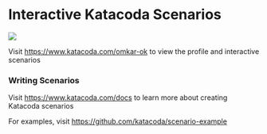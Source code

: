 # Interactive Katacoda Scenarios

[![](http://shields.katacoda.com/katacoda/omkar-ok/count.svg)](https://www.katacoda.com/omkar-ok "Get your profile on Katacoda.com")

Visit https://www.katacoda.com/omkar-ok to view the profile and interactive scenarios

### Writing Scenarios
Visit https://www.katacoda.com/docs to learn more about creating Katacoda scenarios

For examples, visit https://github.com/katacoda/scenario-example
